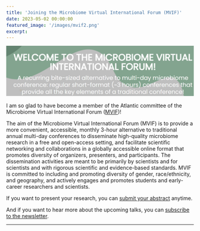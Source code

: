 ```yaml
---
title: 'Joining the Microbiome Virtual International Forum (MVIF)'
date: 2023-05-02 00:00:00
featured_image: '/images/mvif2.png'
excerpt: 
---
```


![](/images//mvif.png)

I am so glad to have become a member of the Atlantic committee of the Microbiome Virtual International Forum ([MVIF](https://www.microbiome-vif.org/en-US/-/info/about-us))!

The aim of the Microbiome Virtual International Forum (MVIF) is to provide a more convenient, accessible, monthly 3-hour alternative to traditional annual multi-day conferences to disseminate high-quality microbiome research in a free and open-access setting, and facilitate scientific networking and collaborations in a globally accessible online format that  promotes diversity of organizers, presenters, and participants. The dissemination activities are meant to be primarily by scientists and for scientists and with rigorous scientific and evidence-based standards. MVIF is committed to including and promoting diversity of gender, race/ethnicity, and geography, and actively engages and promotes students and early-career researchers and scientists.

If you want to present your research, you can [submit your abstract](https://www.microbiome-vif.org/en-US/-/info/how-to-submit-an-abstract) anytime. 

And if you want to hear more about the upcoming talks, you can [subscribe to the newsletter](https://stats.sender.net/forms/aQOGld/view). 

---
